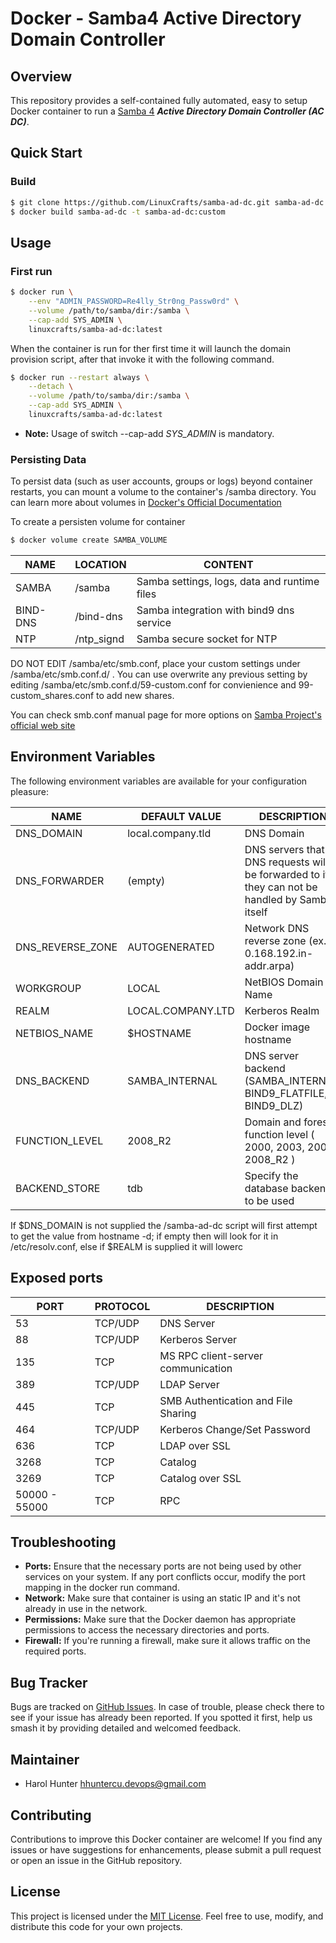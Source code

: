 # Docker - Samba4 Active Directory Domain Controller



## Overview
This repository provides a self-contained fully automated, easy to setup Docker container to run a [Samba 4](htts://www.samba.org/) _**Active Directory Domain Controller (AC DC)**_.  


## Quick Start

### Build
```bash
$ git clone https://github.com/LinuxCrafts/samba-ad-dc.git samba-ad-dc
$ docker build samba-ad-dc -t samba-ad-dc:custom
```


## Usage

### First run
```bash
$ docker run \
    --env "ADMIN_PASSWORD=Re4lly_Str0ng_Passw0rd" \
    --volume /path/to/samba/dir:/samba \
    --cap-add SYS_ADMIN \
    linuxcrafts/samba-ad-dc:latest
```
When the container is run for ther first time it will launch the domain provision script, after that invoke it with the following command.

```bash
$ docker run --restart always \
    --detach \
    --volume /path/to/samba/dir:/samba \
    --cap-add SYS_ADMIN \
    linuxcrafts/samba-ad-dc:latest
```
* **Note:** Usage of switch --cap-add _SYS_ADMIN_ is mandatory.

### Persisting Data
To persist data (such as user accounts, groups or logs) beyond container restarts, you can mount a volume to the container's /samba directory. You can learn more about volumes in [Docker's Official Documentation](https://docs.docker.com/storage/volumes/)

To create a persisten volume for container

```bash
$ docker volume create SAMBA_VOLUME
```


| NAME | LOCATION | CONTENT |
|------|-------|-------------|
| SAMBA | /samba | Samba settings, logs, data and runtime files |
| BIND-DNS| /bind-dns | Samba integration with bind9 dns service
| NTP | /ntp_signd | Samba secure socket for NTP

DO NOT EDIT /samba/etc/smb.conf, place your custom settings under /samba/etc/smb.conf.d/
. You can use overwrite any previous setting by editing /samba/etc/smb.conf.d/59-custom.conf for convienience and 99-custom_shares.conf to add new shares.

You can check smb.conf manual page for more options on [Samba Project's official web site](https://www.samba.org/samba/docs/current/man-html/smb.conf.5.html)


## Environment Variables


The following environment variables are available for your configuration
pleasure:

| NAME | DEFAULT VALUE | DESCRIPTION |
|------|---------|-------------|
| DNS_DOMAIN | local.company.tld | DNS Domain
| DNS_FORWARDER | (empty) | DNS servers that DNS requests will be forwarded to if they can not be handled by Samba itself
| DNS_REVERSE_ZONE | AUTOGENERATED | Network DNS reverse zone (ex. 0.168.192.in-addr.arpa)
| WORKGROUP | LOCAL | NetBIOS Domain Name
| REALM | LOCAL.COMPANY.LTD | Kerberos Realm
| NETBIOS_NAME | $HOSTNAME | Docker image hostname
| DNS_BACKEND | SAMBA_INTERNAL | DNS server backend (SAMBA_INTERNAL, BIND9_FLATFILE, BIND9_DLZ)
| FUNCTION_LEVEL | 2008_R2 | Domain and forest function level ( 2000, 2003, 2008, 2008_R2 )
| BACKEND_STORE| tdb | Specify the database backend to be used |

If $DNS_DOMAIN is not supplied the /samba-ad-dc script will first attempt to get the value from hostname -d; if empty then will look for it in /etc/resolv.conf, else if $REALM is supplied it will lowerc

## Exposed ports
| PORT | PROTOCOL | DESCRIPTION | 
|------|----------|-------------|
| 53 | TCP/UDP | DNS Server |
| 88 | TCP/UDP | Kerberos Server | 
| 135 | TCP | MS RPC client-server communication | 
| 389 | TCP/UDP | LDAP Server | 
| 445 | TCP | SMB Authentication and File Sharing | 
| 464 | TCP/UDP | Kerberos Change/Set Password |
| 636 | TCP | LDAP over SSL |
| 3268 | TCP | Catalog | 
| 3269 | TCP | Catalog over SSL | 
| 50000 - 55000 | TCP | RPC |




## Troubleshooting
* **Ports:** Ensure that the necessary ports are not being used by other services on your system. If any port conflicts occur, modify the port mapping in the docker run command.
* **Network:** Make sure that container is using an static IP and it's not already in use in the network.
* **Permissions:** Make sure that the Docker daemon has appropriate permissions to access the necessary directories and ports.
* **Firewall:** If you're running a firewall, make sure it allows traffic on the required ports.




## Bug Tracker

Bugs are tracked on [GitHub Issues](https://github.com/linuxcrafts/samba-dc-ac/issues).
In case of trouble, please check there to see if your issue has already been reported.
If you spotted it first, help us smash it by providing detailed and welcomed feedback.

## Maintainer

* Harol Hunter <hhuntercu.devops@gmail.com>

## Contributing
Contributions to improve this Docker container are welcome! If you find any issues or have suggestions for enhancements, please submit a pull request or open an issue in the GitHub repository.

## License
This project is licensed under the [MIT License](https://opensource.org/licenses/MIT). Feel free to use, modify, and distribute this code for your own projects.
